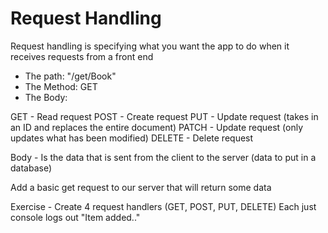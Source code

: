 # Request Handling

Request handling is specifying what you want the app to do when it receives requests from a front end
- The path: "/get/Book"
- The Method: GET
- The Body:

GET    - Read request
POST   - Create request
PUT    - Update request (takes in an ID and replaces the entire document)
PATCH  - Update request (only updates what has been modified)
DELETE - Delete request

Body - Is the data that is sent from the client to the server (data to put in a database)

Add a basic get request to our server that will return some data

Exercise -
Create 4 request handlers (GET, POST, PUT, DELETE)
Each just console logs out "Item added.." 
